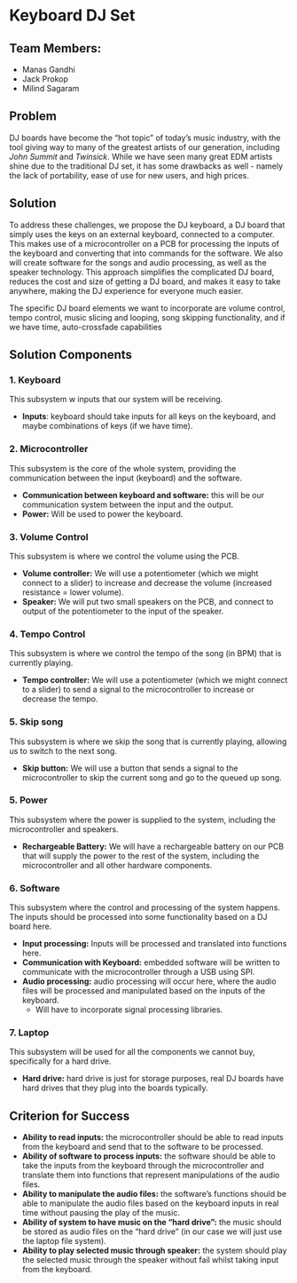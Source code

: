# Keyboard DJ Set

## Team Members:
- Manas Gandhi
- Jack Prokop
- Milind Sagaram

## Problem
DJ boards have become the “hot topic” of today’s music industry, with the tool giving way to many of the greatest artists of our generation, including *John Summit* and *Twinsick*. While we have seen many great EDM artists shine due to the traditional DJ set, it has some drawbacks as well - namely the lack of portability, ease of use for new users, and high prices. 

## Solution
To address these challenges, we propose the DJ keyboard, a DJ board that simply uses the keys on an external keyboard, connected to a computer. This makes use of a microcontroller on a PCB for processing the inputs of the keyboard and converting that into commands for the software. We also will create software for the songs and audio processing, as well as the speaker technology. This approach simplifies the complicated DJ board, reduces the cost and size of getting a DJ board, and makes it easy to take anywhere, making the DJ experience for everyone much easier.

The specific DJ board elements we want to incorporate are volume control, tempo control, music slicing and looping, song skipping functionality, and if we have time, auto-crossfade capabilities

## Solution Components
### 1. Keyboard
This subsystem w inputs that our system will be receiving.

- **Inputs**: keyboard should take inputs for all keys on the keyboard, and maybe combinations of keys (if we have time).

### 2. Microcontroller
This subsystem is the core of the whole system, providing the communication between the input (keyboard) and the software.

- **Communication between keyboard and software:** this will be our communication system between the input and the output.
- **Power:** Will be used to power the keyboard.

### 3. Volume Control
This subsystem is where we control the volume using the PCB.

- **Volume controller:** We will use a potentiometer (which we might connect to a slider) to increase and decrease the volume (increased resistance = lower volume).
- **Speaker:** We will put two small speakers on the PCB, and connect to output of the potentiometer to the input of the speaker.

### 4. Tempo Control
This subsystem is where we control the tempo of the song (in BPM) that is currently playing.

- **Tempo controller:** We will use a potentiometer (which we might connect to a slider) to send a signal to the microcontroller to increase or decrease the tempo.

### 5. Skip song
This subsystem is where we skip the song that is currently playing, allowing us to switch to the next song.

- **Skip button:** We will use a button that sends a signal to the microcontroller to skip the current song and go to the queued up song.

### 5. Power
This subsystem where the power is supplied to the system, including the microcontroller and speakers.

- **Rechargeable Battery:** We will have a rechargeable battery on our PCB that will supply the power to the rest of the system, including the microcontroller and all other hardware components.

### 6. Software
This subsystem where the control and processing of the system happens. The inputs should be processed into some functionality based on a DJ board here.

- **Input processing:** Inputs will be processed and translated into functions here.
- **Communication with Keyboard:** embedded software will be written to communicate with the microcontroller through a USB using SPI.
- **Audio processing:** audio processing will occur here, where the audio files will be processed and manipulated based on the inputs of the keyboard.
  - Will have to incorporate signal processing libraries.

### 7. Laptop
This subsystem will be used for all the components we cannot buy, specifically for a hard drive.

- **Hard drive:** hard drive is just for storage purposes, real DJ boards have hard drives that they plug into the boards typically.

## Criterion for Success
- **Ability to read inputs:** the microcontroller should be able to read inputs from the keyboard and send that to the software to be processed.
- **Ability of software to process inputs:** the software should be able to take the inputs from the keyboard through the microcontroller and translate them into functions that represent manipulations of the audio files.
- **Ability to manipulate the audio files:** the software’s functions should be able to manipulate the audio files based on the keyboard inputs in real time without pausing the play of the music.
- **Ability of system to have music on the “hard drive”:** the music should be stored as audio files on the “hard drive” (in our case we will just use the laptop file system).
- **Ability to play selected music through speaker:** the system should play the selected music through the speaker without fail whilst taking input from the keyboard.
